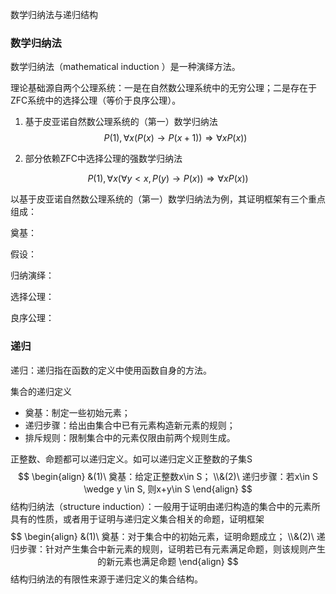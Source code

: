 数学归纳法与递归结构



### 数学归纳法

数学归纳法（mathematical induction ）是一种演绎方法。

理论基础源自两个公理系统：一是在自然数公理系统中的无穷公理；二是存在于ZFC系统中的选择公理（等价于良序公理）。

1. 基于皮亚诺自然数公理系统的（第一）数学归纳法
   $$
   P(1),\forall x(P(x)\to P(x+1))\Rightarrow \forall xP(x))
   $$

2. 部分依赖ZFC中选择公理的强数学归纳法

$$
P(1),\forall x(\forall y<x,P(y)\to P(x))\Rightarrow \forall xP(x))
$$

以基于皮亚诺自然数公理系统的（第一）数学归纳法为例，其证明框架有三个重点组成：

奠基：

假设：

归纳演绎：



选择公理：

良序公理：

### 递归

递归：递归指在函数的定义中使用函数自身的方法。

集合的递归定义

- 奠基：制定一些初始元素；
- 递归步骤：给出由集合中已有元素构造新元素的规则；
- 排斥规则：限制集合中的元素仅限由前两个规则生成。

正整数、命题都可以递归定义。如可以递归定义正整数的子集S
$$
\begin{align}
&(1)\ 奠基：给定正整数x\in S；
\\&(2)\ 递归步骤：若x\in S \wedge y \in S, 则x+y\in S
\end{align}
$$
结构归纳法（structure induction）：一般用于证明由递归构造的集合中的元素所具有的性质，或者用于证明与递归定义集合相关的命题，证明框架
$$
\begin{align}
&(1)\ 奠基：对于集合中的初始元素，证明命题成立；
\\&(2)\ 递归步骤：针对产生集合中新元素的规则，证明若已有元素满足命题，则该规则产生的新元素也满足命题
\end{align}
$$
结构归纳法的有限性来源于递归定义的集合结构。

